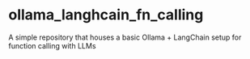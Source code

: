 # ollama_langhcain_fn_calling
A simple repository that houses a basic Ollama + LangChain setup for function calling with LLMs
